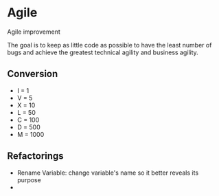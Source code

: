 # Agile
Agile improvement

The goal is to keep as little code as possible to have the least number of bugs and achieve the greatest technical agility and business agility.

## Conversion

- I = 1
- V = 5
- X = 10
- L = 50
- C = 100
- D = 500
- M = 1000

## Refactorings

- Rename Variable: change variable's name so it better reveals its purpose
- 